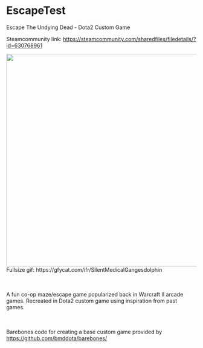 # EscapeTest
Escape The Undying Dead - Dota2 Custom Game

Steamcommunity link: https://steamcommunity.com/sharedfiles/filedetails/?id=630768961

<img src="https://thumbs.gfycat.com/SilentMedicalGangesdolphin-size_restricted.gif" width="1000" height="562" />
Fullsize gif: https://gfycat.com/ifr/SilentMedicalGangesdolphin

<br></br>
A fun co-op maze/escape game popularized back in Warcraft II arcade games. Recreated in Dota2 custom game using inspiration from past games.

<br></br>
Barebones code for creating a base custom game provided by https://github.com/bmddota/barebones/
